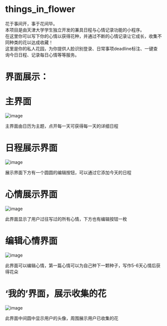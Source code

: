 # things_in_flower
花于事间开，事于花间毕。  
本项目是由天津大学学生独立开发的兼具日程与心情记录功能的小程序。  
在这里你可以写下你的心情以获得花种，并通过不断的心情记录让它成长，收集不同种类的花以达成收藏！  
这里是你的私人花园，为你提供人脸识别登录、日常事项deadline标注、一键查询今日日程、记录每日心情等等服务。

# 界面展示：
# 主界面
![image](https://github.com/connect-inver/things_in_flower/blob/master/x1.PNG) 

主界面由日历为主题，点开每一天可获得每一天的详细日程  
# 日程展示界面  
![image](https://github.com/connect-inver/things_in_flower/blob/master/1.PNG)

展示界面下方有一个圆圆的编辑按钮，可以通过它添加今天的日程  
# 心情展示界面  
![image](https://github.com/connect-inver/things_in_flower/blob/master/x2.PNG)

此界面显示了用户过往写过的所有心情，下方也有编辑按钮一枚  
# 编辑心情界面  
![image](https://github.com/connect-inver/things_in_flower/blob/master/2.PNG)

此界面可以编辑心情，第一篇心情可以为自己种下一颗种子，写作5-6天心情后获得花朵  
# ‘我的’界面，展示收集的花  
![image](https://github.com/connect-inver/things_in_flower/blob/master/x3.PNG)

此界面中间圆中显示用户的头像，周围展示用户已收集的花  



